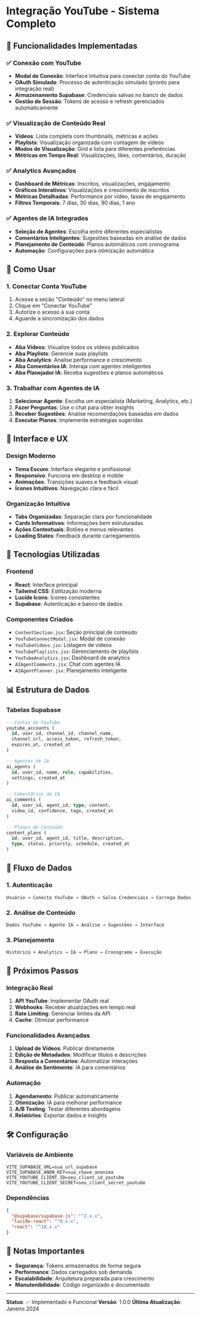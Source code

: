# Integração YouTube - Sistema Completo

## 🎯 Funcionalidades Implementadas

### ✅ Conexão com YouTube
- **Modal de Conexão**: Interface intuitiva para conectar conta do YouTube
- **OAuth Simulado**: Processo de autenticação simulado (pronto para integração real)
- **Armazenamento Supabase**: Credenciais salvas no banco de dados
- **Gestão de Sessão**: Tokens de acesso e refresh gerenciados automaticamente

### ✅ Visualização de Conteúdo Real
- **Vídeos**: Lista completa com thumbnails, métricas e ações
- **Playlists**: Visualização organizada com contagem de vídeos
- **Modos de Visualização**: Grid e lista para diferentes preferências
- **Métricas em Tempo Real**: Visualizações, likes, comentários, duração

### ✅ Analytics Avançados
- **Dashboard de Métricas**: Inscritos, visualizações, engajamento
- **Gráficos Interativos**: Visualizações e crescimento de inscritos
- **Métricas Detalhadas**: Performance por vídeo, taxas de engajamento
- **Filtros Temporais**: 7 dias, 30 dias, 90 dias, 1 ano

### ✅ Agentes de IA Integrados
- **Seleção de Agentes**: Escolha entre diferentes especialistas
- **Comentários Inteligentes**: Sugestões baseadas em análise de dados
- **Planejamento de Conteúdo**: Planos automáticos com cronograma
- **Automação**: Configurações para otimização automática

## 🚀 Como Usar

### 1. Conectar Conta YouTube
1. Acesse a seção "Conteúdo" no menu lateral
2. Clique em "Conectar YouTube"
3. Autorize o acesso à sua conta
4. Aguarde a sincronização dos dados

### 2. Explorar Conteúdo
- **Aba Vídeos**: Visualize todos os vídeos publicados
- **Aba Playlists**: Gerencie suas playlists
- **Aba Analytics**: Analise performance e crescimento
- **Aba Comentários IA**: Interaja com agentes inteligentes
- **Aba Planejador IA**: Receba sugestões e planos automáticos

### 3. Trabalhar com Agentes de IA
1. **Selecionar Agente**: Escolha um especialista (Marketing, Analytics, etc.)
2. **Fazer Perguntas**: Use o chat para obter insights
3. **Receber Sugestões**: Analise recomendações baseadas em dados
4. **Executar Planos**: Implemente estratégias sugeridas

## 🎨 Interface e UX

### Design Moderno
- **Tema Escuro**: Interface elegante e profissional
- **Responsivo**: Funciona em desktop e mobile
- **Animações**: Transições suaves e feedback visual
- **Ícones Intuitivos**: Navegação clara e fácil

### Organização Intuitiva
- **Tabs Organizadas**: Separação clara por funcionalidade
- **Cards Informativos**: Informações bem estruturadas
- **Ações Contextuais**: Botões e menus relevantes
- **Loading States**: Feedback durante carregamentos

## 🔧 Tecnologias Utilizadas

### Frontend
- **React**: Interface principal
- **Tailwind CSS**: Estilização moderna
- **Lucide Icons**: Ícones consistentes
- **Supabase**: Autenticação e banco de dados

### Componentes Criados
- `ContentSection.jsx`: Seção principal de conteúdo
- `YouTubeConnectModal.jsx`: Modal de conexão
- `YouTubeVideos.jsx`: Listagem de vídeos
- `YouTubePlaylists.jsx`: Gerenciamento de playlists
- `YouTubeAnalytics.jsx`: Dashboard de analytics
- `AIAgentComments.jsx`: Chat com agentes IA
- `AIAgentPlanner.jsx`: Planejamento inteligente

## 📊 Estrutura de Dados

### Tabelas Supabase
```sql
-- Contas do YouTube
youtube_accounts (
  id, user_id, channel_id, channel_name, 
  channel_url, access_token, refresh_token, 
  expires_at, created_at
)

-- Agentes de IA
ai_agents (
  id, user_id, name, role, capabilities, 
  settings, created_at
)

-- Comentários da IA
ai_comments (
  id, user_id, agent_id, type, content, 
  video_id, confidence, tags, created_at
)

-- Planos de Conteúdo
content_plans (
  id, user_id, agent_id, title, description, 
  type, status, priority, schedule, created_at
)
```

## 🔄 Fluxo de Dados

### 1. Autenticação
```
Usuário → Conecta YouTube → OAuth → Salva Credenciais → Carrega Dados
```

### 2. Análise de Conteúdo
```
Dados YouTube → Agente IA → Análise → Sugestões → Interface
```

### 3. Planejamento
```
Histórico + Analytics → IA → Plano → Cronograma → Execução
```

## 🎯 Próximos Passos

### Integração Real
1. **API YouTube**: Implementar OAuth real
2. **Webhooks**: Receber atualizações em tempo real
3. **Rate Limiting**: Gerenciar limites da API
4. **Cache**: Otimizar performance

### Funcionalidades Avançadas
1. **Upload de Vídeos**: Publicar diretamente
2. **Edição de Metadados**: Modificar títulos e descrições
3. **Resposta a Comentários**: Automatizar interações
4. **Análise de Sentimento**: IA para comentários

### Automação
1. **Agendamento**: Publicar automaticamente
2. **Otimização**: IA para melhorar performance
3. **A/B Testing**: Testar diferentes abordagens
4. **Relatórios**: Exportar dados e insights

## 🛠️ Configuração

### Variáveis de Ambiente
```env
VITE_SUPABASE_URL=sua_url_supabase
VITE_SUPABASE_ANON_KEY=sua_chave_anonima
VITE_YOUTUBE_CLIENT_ID=seu_client_id_youtube
VITE_YOUTUBE_CLIENT_SECRET=seu_client_secret_youtube
```

### Dependências
```json
{
  "@supabase/supabase-js": "^2.x.x",
  "lucide-react": "^0.x.x",
  "react": "^18.x.x"
}
```

## 📝 Notas Importantes

- **Segurança**: Tokens armazenados de forma segura
- **Performance**: Dados carregados sob demanda
- **Escalabilidade**: Arquitetura preparada para crescimento
- **Manutenibilidade**: Código organizado e documentado

---

**Status**: ✅ Implementado e Funcional
**Versão**: 1.0.0
**Última Atualização**: Janeiro 2024 